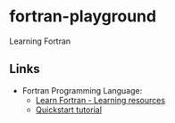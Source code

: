 # fortran-playground
Learning Fortran

## Links
* Fortran Programming Language:
    * [Learn Fortran - Learning resources](https://fortran-lang.org/learn/)
    * [Quickstart tutorial](https://fortran-lang.org/learn/quickstart/)
